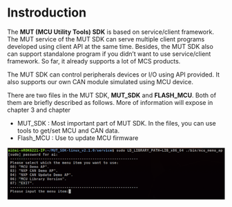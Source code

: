 # **Instroduction**
The **MUT (MCU Utility Tools) SDK** is based on service/client framework. The MUT service of the MUT SDK can serve multiple client programs developed using client API at the same time. Besides, the MUT SDK also can support standalone program if you didn’t want to use service/client framework. So far, it already supports a lot of MCS products.

The MUT SDK can control peripherals devices or I/O using API provided. It also supports our own CAN module simulated using MCU device.

There are two files in the MUT SDK, **MUT_SDK** and **FLASH_MCU**. Both of them are briefly described as follows. More of information will expose in chapter 3 and chapter 

- MUT_SDK : Most important part of MUT SDK. In the files, you can use tools to get/set MCU and CAN data.
- Flash_MCU : Use to update MCU firmware

![image](https://github.com/mcsnexcom/MCS_Product/blob/main/Nvidia/MUT/image/menu_ap.png)
